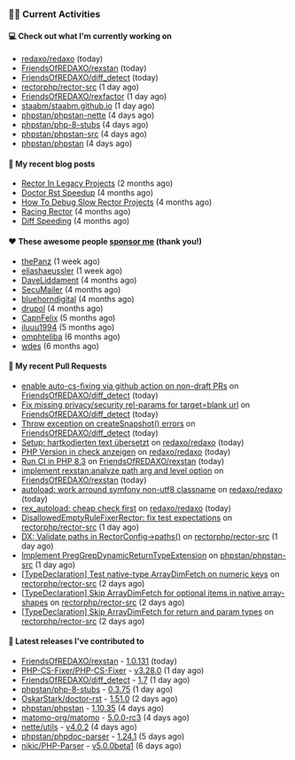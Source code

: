 ### 👨‍💻 Current Activities


#### 💻 Check out what I'm currently working on

- [redaxo/redaxo](https://github.com/redaxo/redaxo) (today)
- [FriendsOfREDAXO/rexstan](https://github.com/FriendsOfREDAXO/rexstan) (today)
- [FriendsOfREDAXO/diff_detect](https://github.com/FriendsOfREDAXO/diff_detect) (today)
- [rectorphp/rector-src](https://github.com/rectorphp/rector-src) (1 day ago)
- [FriendsOfREDAXO/rexfactor](https://github.com/FriendsOfREDAXO/rexfactor) (1 day ago)
- [staabm/staabm.github.io](https://github.com/staabm/staabm.github.io) (1 day ago)
- [phpstan/phpstan-nette](https://github.com/phpstan/phpstan-nette) (4 days ago)
- [phpstan/php-8-stubs](https://github.com/phpstan/php-8-stubs) (4 days ago)
- [phpstan/phpstan-src](https://github.com/phpstan/phpstan-src) (4 days ago)
- [phpstan/phpstan](https://github.com/phpstan/phpstan) (4 days ago)


#### 📜 My recent blog posts

- [Rector In Legacy Projects](https://staabm.github.io/2023/07/23/rector-in-legacy-projects.html) (2 months ago)
- [Doctor Rst Speedup](https://staabm.github.io/2023/05/18/doctor-rst-speedup.html) (4 months ago)
- [How To Debug Slow Rector Projects](https://staabm.github.io/2023/05/10/how-to-debug-slow-rector-projects.html) (4 months ago)
- [Racing Rector](https://staabm.github.io/2023/05/06/racing-rector.html) (4 months ago)
- [Diff Speeding](https://staabm.github.io/2023/05/01/diff-speeding.html) (4 months ago)


#### ❤️ These awesome people [sponsor me](https://github.com/sponsors/staabm) (thank you!)

- [thePanz](https://github.com/thePanz) (1 week ago)
- [eliashaeussler](https://github.com/eliashaeussler) (1 week ago)
- [DaveLiddament](https://github.com/DaveLiddament) (4 months ago)
- [SecuMailer](https://github.com/SecuMailer) (4 months ago)
- [bluehorndigital](https://github.com/bluehorndigital) (4 months ago)
- [drupol](https://github.com/drupol) (4 months ago)
- [CapnFelix](https://github.com/CapnFelix) (5 months ago)
- [iluuu1994](https://github.com/iluuu1994) (5 months ago)
- [omphteliba](https://github.com/omphteliba) (6 months ago)
- [wdes](https://github.com/wdes) (6 months ago)


#### 🔨 My recent Pull Requests

- [enable auto-cs-fixing via github action on non-draft PRs](https://github.com/FriendsOfREDAXO/diff_detect/pull/27) on [FriendsOfREDAXO/diff_detect](https://github.com/FriendsOfREDAXO/diff_detect) (today)
- [Fix missing privacy/security rel-params for target=blank url](https://github.com/FriendsOfREDAXO/diff_detect/pull/26) on [FriendsOfREDAXO/diff_detect](https://github.com/FriendsOfREDAXO/diff_detect) (today)
- [Throw exception on createSnapshot() errors](https://github.com/FriendsOfREDAXO/diff_detect/pull/23) on [FriendsOfREDAXO/diff_detect](https://github.com/FriendsOfREDAXO/diff_detect) (today)
- [Setup: hartkodierten text übersetzt](https://github.com/redaxo/redaxo/pull/5813) on [redaxo/redaxo](https://github.com/redaxo/redaxo) (today)
- [PHP Version in check anzeigen](https://github.com/redaxo/redaxo/pull/5812) on [redaxo/redaxo](https://github.com/redaxo/redaxo) (today)
- [Run CI in PHP 8.3](https://github.com/FriendsOfREDAXO/rexstan/pull/585) on [FriendsOfREDAXO/rexstan](https://github.com/FriendsOfREDAXO/rexstan) (today)
- [implement rexstan:analyze path arg and level option](https://github.com/FriendsOfREDAXO/rexstan/pull/584) on [FriendsOfREDAXO/rexstan](https://github.com/FriendsOfREDAXO/rexstan) (today)
- [autoload: work arround symfony non-utf8 classname](https://github.com/redaxo/redaxo/pull/5809) on [redaxo/redaxo](https://github.com/redaxo/redaxo) (today)
- [rex_autoload: cheap check first](https://github.com/redaxo/redaxo/pull/5805) on [redaxo/redaxo](https://github.com/redaxo/redaxo) (today)
- [DisallowedEmptyRuleFixerRector: fix test expectations](https://github.com/rectorphp/rector-src/pull/5066) on [rectorphp/rector-src](https://github.com/rectorphp/rector-src) (1 day ago)
- [DX: Validate paths in RectorConfig-&gt;paths()](https://github.com/rectorphp/rector-src/pull/5065) on [rectorphp/rector-src](https://github.com/rectorphp/rector-src) (1 day ago)
- [Implement PregGrepDynamicReturnTypeExtension](https://github.com/phpstan/phpstan-src/pull/2640) on [phpstan/phpstan-src](https://github.com/phpstan/phpstan-src) (1 day ago)
- [[TypeDeclaration] Test native-type ArrayDimFetch on numeric keys](https://github.com/rectorphp/rector-src/pull/5063) on [rectorphp/rector-src](https://github.com/rectorphp/rector-src) (2 days ago)
- [[TypeDeclaration] Skip ArrayDimFetch for optional items in native array-shapes](https://github.com/rectorphp/rector-src/pull/5060) on [rectorphp/rector-src](https://github.com/rectorphp/rector-src) (2 days ago)
- [[TypeDeclaration] Skip ArrayDimFetch for return and param types](https://github.com/rectorphp/rector-src/pull/5059) on [rectorphp/rector-src](https://github.com/rectorphp/rector-src) (2 days ago)


#### 🔭 Latest releases I've contributed to

- [FriendsOfREDAXO/rexstan](https://github.com/FriendsOfREDAXO/rexstan) - [1.0.131](https://github.com/FriendsOfREDAXO/rexstan/releases/tag/1.0.131) (today)
- [PHP-CS-Fixer/PHP-CS-Fixer](https://github.com/PHP-CS-Fixer/PHP-CS-Fixer) - [v3.28.0](https://github.com/PHP-CS-Fixer/PHP-CS-Fixer/releases/tag/v3.28.0) (1 day ago)
- [FriendsOfREDAXO/diff_detect](https://github.com/FriendsOfREDAXO/diff_detect) - [1.7](https://github.com/FriendsOfREDAXO/diff_detect/releases/tag/1.7) (1 day ago)
- [phpstan/php-8-stubs](https://github.com/phpstan/php-8-stubs) - [0.3.75](https://github.com/phpstan/php-8-stubs/releases/tag/0.3.75) (1 day ago)
- [OskarStark/doctor-rst](https://github.com/OskarStark/doctor-rst) - [1.51.0](https://github.com/OskarStark/doctor-rst/releases/tag/1.51.0) (2 days ago)
- [phpstan/phpstan](https://github.com/phpstan/phpstan) - [1.10.35](https://github.com/phpstan/phpstan/releases/tag/1.10.35) (4 days ago)
- [matomo-org/matomo](https://github.com/matomo-org/matomo) - [5.0.0-rc3](https://github.com/matomo-org/matomo/releases/tag/5.0.0-rc3) (4 days ago)
- [nette/utils](https://github.com/nette/utils) - [v4.0.2](https://github.com/nette/utils/releases/tag/v4.0.2) (4 days ago)
- [phpstan/phpdoc-parser](https://github.com/phpstan/phpdoc-parser) - [1.24.1](https://github.com/phpstan/phpdoc-parser/releases/tag/1.24.1) (5 days ago)
- [nikic/PHP-Parser](https://github.com/nikic/PHP-Parser) - [v5.0.0beta1](https://github.com/nikic/PHP-Parser/releases/tag/v5.0.0beta1) (6 days ago)
